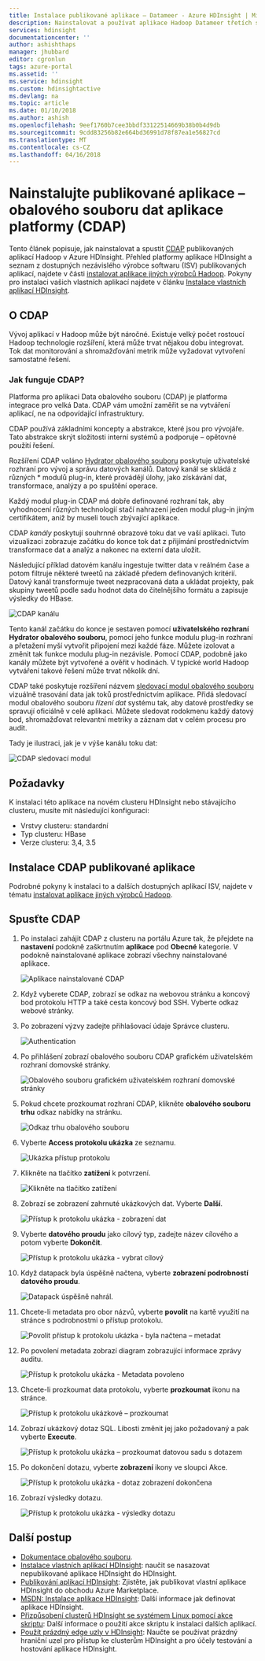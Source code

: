 ```yaml
---
title: Instalace publikované aplikace – Datameer - Azure HDInsight | Microsoft Docs
description: Nainstalovat a používat aplikace Hadoop Datameer třetích stran.
services: hdinsight
documentationcenter: ''
author: ashishthaps
manager: jhubbard
editor: cgronlun
tags: azure-portal
ms.assetid: ''
ms.service: hdinsight
ms.custom: hdinsightactive
ms.devlang: na
ms.topic: article
ms.date: 01/10/2018
ms.author: ashish
ms.openlocfilehash: 9eef1760b7cee3bbdf33122514669b38b0b4d9db
ms.sourcegitcommit: 9cdd83256b82e664bd36991d78f87ea1e56827cd
ms.translationtype: MT
ms.contentlocale: cs-CZ
ms.lasthandoff: 04/16/2018
---
```

# <a name="install-published-application---cask-data-application-platform-cdap"></a>Nainstalujte publikované aplikace – obalového souboru dat aplikace platformy (CDAP)

Tento článek popisuje, jak nainstalovat a spustit [CDAP](http://cask.co/products/cdap/) publikovaných aplikací Hadoop v Azure HDInsight. Přehled platformy aplikace HDInsight a seznam z dostupných nezávislého výrobce softwaru (ISV) publikovaných aplikací, najdete v části [instalovat aplikace jiných výrobců Hadoop](hdinsight-apps-install-applications.md). Pokyny pro instalaci vašich vlastních aplikací najdete v článku [Instalace vlastních aplikací HDInsight](hdinsight-apps-install-custom-applications.md).

## <a name="about-cdap"></a>O CDAP

Vývoj aplikací v Hadoop může být náročné.  Existuje velký počet rostoucí Hadoop technologie rozšíření, která může trvat nějakou dobu integrovat. Tok dat monitorování a shromažďování metrik může vyžadovat vytvoření samostatné řešení.

### <a name="how-does-cdap-help"></a>Jak funguje CDAP?

Platforma pro aplikaci Data obalového souboru (CDAP) je platforma integrace pro velká Data. CDAP vám umožní zaměřit se na vytváření aplikací, ne na odpovídající infrastruktury.

CDAP používá základními koncepty a abstrakce, které jsou pro vývojáře. Tato abstrakce skrýt složitosti interní systémů a podporuje – opětovné použití řešení.

Rozšíření CDAP voláno [Hydrator obalového souboru](http://cask.co/products/hydrator/) poskytuje uživatelské rozhraní pro vývoj a správu datových kanálů. Datový kanál se skládá z různých * modulů plug-in, které provádějí úlohy, jako získávání dat, transformace, analýzy a po spuštění operace.

Každý modul plug-in CDAP má dobře definované rozhraní tak, aby vyhodnocení různých technologií stačí nahrazení jeden modul plug-in jiným certifikátem, aniž by museli touch zbývající aplikace.

CDAP *kanály* poskytují souhrnné obrazové toku dat ve vaší aplikaci. Tuto vizualizaci zobrazuje začátku do konce tok dat z přijímání prostřednictvím transformace dat a analýz a nakonec na externí data uložit.

Následující příklad datovém kanálu ingestuje twitter data v reálném čase a potom filtruje některé tweetů na základě předem definovaných kritérií. Datový kanál transformuje tweet nezpracovaná data a ukládat projekty, pak skupiny tweetů podle sadu hodnot data do čitelnějšího formátu a zapisuje výsledky do HBase.

![CDAP kanálu](./media/hdinsight-apps-install-cask/pipeline.png)

Tento kanál začátku do konce je sestaven pomocí **uživatelského rozhraní Hydrator obalového souboru**, pomocí jeho funkce modulu plug-in rozhraní a přetažení myší vytvořit připojení mezi každé fáze. Můžete izolovat a změnit tak funkce modulu plug-in nezávisle. Pomocí CDAP, podobně jako kanály můžete být vytvořené a ověřit v hodinách. V typické world Hadoop vytváření takové řešení může trvat několik dní.

CDAP také poskytuje rozšíření názvem [sledovací modul obalového souboru](http://cask.co/products/tracker/) vizuálně trasování data jak toků prostřednictvím aplikace. Přidá sledovací modul obalového souboru *řízení dat* systému tak, aby datové prostředky se spravují oficiálně v celé aplikaci. Můžete sledovat rodokmenu každý datový bod, shromažďovat relevantní metriky a záznam dat v celém procesu pro audit.

Tady je ilustraci, jak je v výše kanálu toku dat:

![CDAP sledovací modul](./media/hdinsight-apps-install-cask/tracker.png)

## <a name="prerequisites"></a>Požadavky

K instalaci této aplikace na novém clusteru HDInsight nebo stávajícího clusteru, musíte mít následující konfiguraci:

* Vrstvy clusteru: standardní
* Typ clusteru: HBase
* Verze clusteru: 3,4, 3.5

## <a name="install-the-cdap-published-application"></a>Instalace CDAP publikované aplikace

Podrobné pokyny k instalaci to a dalších dostupných aplikací ISV, najdete v tématu [instalovat aplikace jiných výrobců Hadoop](hdinsight-apps-install-applications.md).

## <a name="launch-cdap"></a>Spusťte CDAP

1. Po instalaci zahájit CDAP z clusteru na portálu Azure tak, že přejdete na **nastavení** podokně zaškrtnutím **aplikace** pod **Obecné** kategorie. V podokně nainstalované aplikace zobrazí všechny nainstalované aplikace.

    ![Aplikace nainstalované CDAP](./media/hdinsight-apps-install-cask/cdap-app.png)

2. Když vyberete CDAP, zobrazí se odkaz na webovou stránku a koncový bod protokolu HTTP a také cesta koncový bod SSH. Vyberte odkaz webové stránky.

3. Po zobrazení výzvy zadejte přihlašovací údaje Správce clusteru.

    ![Authentication](./media/hdinsight-apps-install-cask/auth.png)

4. Po přihlášení zobrazí obalového souboru CDAP grafickém uživatelském rozhraní domovské stránky.

    ![Obalového souboru grafickém uživatelském rozhraní domovské stránky](./media/hdinsight-apps-install-cask/gui.png)

5. Pokud chcete prozkoumat rozhraní CDAP, klikněte **obalového souboru trhu** odkaz nabídky na stránku.

    ![Odkaz trhu obalového souboru](./media/hdinsight-apps-install-cask/cask-market.png)

6. Vyberte **Access protokolu ukázka** ze seznamu.

    ![Ukázka přístup protokolu](./media/hdinsight-apps-install-cask/market-log-sample.png)

7. Klikněte na tlačítko **zatížení** k potvrzení.

    ![Klikněte na tlačítko zatížení](./media/hdinsight-apps-install-cask/market-load.png)

8. Zobrazí se zobrazení zahrnuté ukázkových dat. Vyberte **Další**.

    ![Přístup k protokolu ukázka - zobrazení dat](./media/hdinsight-apps-install-cask/market-view-data.png)

9. Vyberte **datového proudu** jako cílový typ, zadejte název cílového a potom vyberte **Dokončit**.

    ![Přístup k protokolu ukázka - vybrat cílový](./media/hdinsight-apps-install-cask/market-destination.png)

10. Když datapack byla úspěšně načtena, vyberte **zobrazení podrobností datového proudu**.

    ![Datapack úspěšně nahrál.](./media/hdinsight-apps-install-cask/market-view-details.png)

11. Chcete-li metadata pro obor názvů, vyberte **povolit** na kartě využití na stránce s podrobnostmi o přístup protokolu.

    ![Povolit přístup k protokolu ukázka - byla načtena – metadat](./media/hdinsight-apps-install-cask/log-loaded.png)

12. Po povolení metadata zobrazí diagram zobrazující informace zprávy auditu.

    ![Přístup k protokolu ukázka - Metadata povoleno](./media/hdinsight-apps-install-cask/log-metadata.png)

13. Chcete-li prozkoumat data protokolu, vyberte **prozkoumat** ikonu na stránce.

    ![Přístup k protokolu ukázkové – prozkoumat](./media/hdinsight-apps-install-cask/log-explore.png)

14. Zobrazí ukázkový dotaz SQL. Libosti změnit jej jako požadovaný a pak vyberte **Execute**.

    ![Přístup k protokolu ukázka – prozkoumat datovou sadu s dotazem](./media/hdinsight-apps-install-cask/log-query.png)

15. Po dokončení dotazu, vyberte **zobrazení** ikony ve sloupci Akce.

    ![Přístup k protokolu ukázka - dotaz zobrazení dokončena](./media/hdinsight-apps-install-cask/log-query-view.png)

16. Zobrazí výsledky dotazu.

    ![Přístup k protokolu ukázka - výsledky dotazu](./media/hdinsight-apps-install-cask/log-query-results.png)

## <a name="next-steps"></a>Další postup

* [Dokumentace obalového souboru](http://cask.co/resources/documentation/).
* [Instalace vlastních aplikací HDInsight](hdinsight-apps-install-custom-applications.md): naučit se nasazovat nepublikované aplikace HDInsight do HDInsight.
* [Publikování aplikací HDInsight](hdinsight-apps-publish-applications.md): Zjistěte, jak publikovat vlastní aplikace HDInsight do obchodu Azure Marketplace.
* [MSDN: Instalace aplikace HDInsight](https://msdn.microsoft.com/library/mt706515.aspx): Další informace jak definovat aplikace HDInsight.
* [Přizpůsobení clusterů HDInsight se systémem Linux pomocí akce skriptu](hdinsight-hadoop-customize-cluster-linux.md): Další informace o použití akce skriptu k instalaci dalších aplikací.
* [Použít prázdný edge uzly v HDInsight](hdinsight-apps-use-edge-node.md): Naučte se používat prázdný hraniční uzel pro přístup ke clusterům HDInsight a pro účely testování a hostování aplikace HDInsight.
